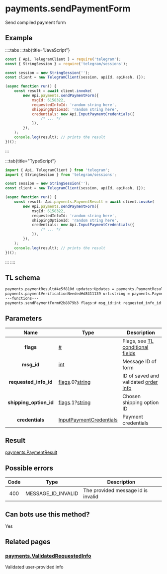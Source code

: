 # payments.sendPaymentForm

Send compiled payment form

## Example

::::tabs
:::tab{title="JavaScript"}

```js
const { Api, TelegramClient } = require('telegram');
const { StringSession } = require('telegram/sessions');

const session = new StringSession('');
const client = new TelegramClient(session, apiId, apiHash, {});

(async function run() {
    const result = await client.invoke(
        new Api.payments.sendPaymentForm({
            msgId: 6158322,
            requestedInfoId: 'random string here',
            shippingOptionId: 'random string here',
            credentials: new Api.InputPaymentCredentials({
                /* ... */
            }),
        }),
    );
    console.log(result); // prints the result
})();
```

:::

:::tab{title="TypeScript"}

```ts
import { Api, TelegramClient } from 'telegram';
import { StringSession } from 'telegram/sessions';

const session = new StringSession('');
const client = new TelegramClient(session, apiId, apiHash, {});

(async function run() {
    const result: Api.payments.PaymentResult = await client.invoke(
        new Api.payments.sendPaymentForm({
            msgId: 6158322,
            requestedInfoId: 'random string here',
            shippingOptionId: 'random string here',
            credentials: new Api.InputPaymentCredentials({
                /* ... */
            }),
        }),
    );
    console.log(result); // prints the result
})();
```

:::
::::

## TL schema

```txt
payments.paymentResult#4e5f810d updates:Updates = payments.PaymentResult;
payments.paymentVerificationNeeded#d8411139 url:string = payments.PaymentResult;
---functions---
payments.sendPaymentForm#2b8879b3 flags:# msg_id:int requested_info_id:flags.0?string shipping_option_id:flags.1?string credentials:InputPaymentCredentials = payments.PaymentResult;
```

## Parameters

|          Name          | Type                                                                                                                           | Description                                                                                                   |
| :--------------------: | ------------------------------------------------------------------------------------------------------------------------------ | ------------------------------------------------------------------------------------------------------------- |
|       **flags**        | [#](https://core.telegram.org/type/%23)                                                                                        | Flags, see [TL conditional fields](https://core.telegram.org/mtproto/TL-combinators#conditional-fields)       |
|       **msg_id**       | [int](https://core.telegram.org/type/int)                                                                                      | Message ID of form                                                                                            |
| **requested_info_id**  | [flags](https://core.telegram.org/mtproto/TL-combinators#conditional-fields).0?[string](https://core.telegram.org/type/string) | ID of saved and validated [order info](https://core.telegram.org/constructor/payments.validatedRequestedInfo) |
| **shipping_option_id** | [flags](https://core.telegram.org/mtproto/TL-combinators#conditional-fields).1?[string](https://core.telegram.org/type/string) | Chosen shipping option ID                                                                                     |
|    **credentials**     | [InputPaymentCredentials](https://core.telegram.org/type/InputPaymentCredentials)                                              | Payment credentials                                                                                           |

## Result

[payments.PaymentResult](https://core.telegram.org/type/payments.PaymentResult)

## Possible errors

| Code | Type               | Description                        |
| :--: | ------------------ | ---------------------------------- |
| 400  | MESSAGE_ID_INVALID | The provided message id is invalid |

## Can bots use this method?

Yes

## Related pages

### [payments.ValidatedRequestedInfo](https://core.telegram.org/constructor/payments.validatedRequestedInfo)

Validated user-provided info
